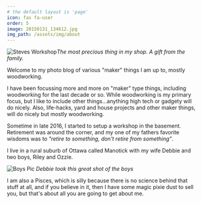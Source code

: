 ```yaml
---
# the default layout is 'page'
icon: fas fa-user
order: 5
image: 20150131_134612.jpg
img_path: /assets/img/about
---
```

![Steves Workshop]_The most precious thing in my shop.  A gift from the family._

Welcome to my photo blog of various "maker" things I am up to, mostly woodworking.  

I have been focussing more and more on "maker" type things, including woodworking for the last decade or so. While woodworking is my primary focus, but I like to include other things...anything high tech or gadgety will do nicely. Also, life-hacks, yard and house projects and other maker things, will do nicely but mostly woodworking.

Sometime in late 2016, I started to setup a workshop in the basement.  Retirement was around the corner, and my one of my fathers favorite wisdoms was to _"retire to something, don't retire from something"_.  

I live in a rural suburb of Ottawa called Manotick with my wife Debbie and two boys, Riley and Ozzie.

![Boys Pic]
_Debbie took this great shot of the boys_

I am also a Pisces, which is silly because there is no science behind that stuff at all, and if you believe in it, then I have some magic pixie dust to sell you, but that's about all you are going to get about me.

[Boys Pic]: 20150131_134612.jpg
[Steves Workshop]: IMG_0697.jpeg